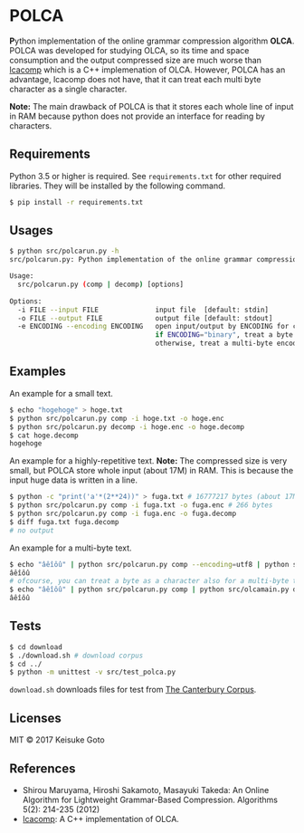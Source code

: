 # POLCA

**P**ython implementation of the online grammar compression algorithm **OLCA**.
POLCA was developed for studying OLCA, so its time and space  consumption and the output compressed size are much worse than [lcacomp](http://code.google.com/p/lcacomp/) which is a C++ implemenation of OLCA.
However, POLCA has an advantage, lcacomp does not have, that it can treat each multi byte character as a single character.

**Note:** The main drawback of POLCA is that it stores each whole line of input in RAM because python does not provide an interface for reading by characters.

## Requirements

Python 3.5 or higher is required.
See `requirements.txt` for other required libraries.
They will be installed by the following command.

```sh
$ pip install -r requirements.txt
```

## Usages

```sh
$ python src/polcarun.py -h
src/polcarun.py: Python implementation of the online grammar compression algorithm OLCA.

Usage:
  src/polcarun.py (comp | decomp) [options]
  
Options:
  -i FILE --input FILE              input file  [default: stdin]
  -o FILE --output FILE             output file [default: stdout]
  -e ENCODING --encoding ENCODING   open input/output by ENCODING for comp/decomp [default: binary]
                                    if ENCODING="binary", treat a byte as a single character 
                                    otherwise, treat a multi-byte encoded by ENCODING as a single character
```

## Examples

An example for a small text.

```sh
$ echo "hogehoge" > hoge.txt
$ python src/polcarun.py comp -i hoge.txt -o hoge.enc
$ python src/polcarun.py decomp -i hoge.enc -o hoge.decomp
$ cat hoge.decomp
hogehoge
```

An example for a highly-repetitive text.
**Note:** The compressed size is very small, but POLCA store whole input (about 17M) in RAM.
This is because the input huge data is written in a line.

```sh
$ python -c "print('a'*(2**24))" > fuga.txt # 16777217 bytes (about 17M)
$ python src/polcarun.py comp -i fuga.txt -o fuga.enc # 266 bytes
$ python src/polcarun.py comp -i fuga.enc -o fuga.decomp
$ diff fuga.txt fuga.decomp
# no output
```

An example for a multi-byte text.

```sh
$ echo "âêîôû" | python src/polcarun.py comp --encoding=utf8 | python src/olcamain.py decomp --encoding=utf8
âêîôû
# ofcourse, you can treat a byte as a character also for a multi-byte text!
$ echo "âêîôû" | python src/polcarun.py comp | python src/olcamain.py decomp
âêîôû
```

## Tests

```sh
$ cd download
$ ./download.sh # download corpus
$ cd ../
$ python -m unittest -v src/test_polca.py
```

`download.sh` downloads files for test from [The Canterbury Corpus](http://corpus.canterbury.ac.nz/purpose.html).

## Licenses

MIT © 2017 Keisuke Goto

## References

- Shirou Maruyama, Hiroshi Sakamoto, Masayuki Takeda: An Online Algorithm for Lightweight Grammar-Based Compression. Algorithms 5(2): 214-235 (2012)
- [lcacomp](http://code.google.com/p/lcacomp/): A C++ implementation of OLCA.